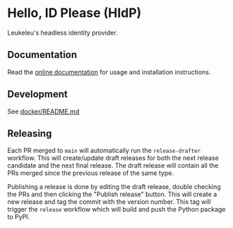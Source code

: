 # Hello, ID Please (HIdP)

Leukeleu's headless identity provider.

## Documentation

Read the [online documentation](https://leukeleu.github.io/django-hidp/) for usage and installation instructions.

## Development

See [docker/README.md](docker/README.md)

## Releasing

Each PR merged to `main` will automatically run the `release-drafter` workflow. This will create/update
draft releases for both the next release candidate and the next final release. The draft release will
contain all the PRs merged since the previous release of the same type.

Publishing a release is done by editing the draft release, double checking the PRs and then clicking the
"Publish release" button. This will create a new release and tag the commit with the version number.
This tag will trigger the `release` workflow which will build and push the Python package to PyPI.
